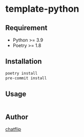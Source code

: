 # template-python

## Requirement

- Python >= 3.9
- Poetry >= 1.8

## Installation

```bash
poetry install
pre-commit install
```

## Usage

```bash

```

## Author

[chatflip](https://github.com/chatflip)
